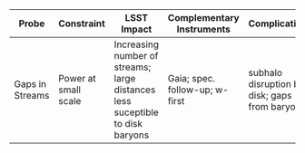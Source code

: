 Probe | Constraint | LSST Impact | Complementary Instruments | Complications | Current Constraints | 
----- | ---------- | ----------- | ------------------------- | ------------- | ------------------- |
Gaps in Streams | Power at small scale | Increasing number of streams; large distances less suceptible to disk baryons | Gaia; spec. follow-up; w-first | subhalo disruption by disk; gaps from baryons |
